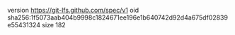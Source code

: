 version https://git-lfs.github.com/spec/v1
oid sha256:1f5073aab404b9998c1824671ee196e1b640742d92d4a675df02839e55431324
size 182
